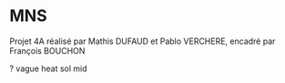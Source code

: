# MNS
Projet 4A réalisé par Mathis DUFAUD et Pablo VERCHERE, encadré par François BOUCHON

? vague heat sol mid